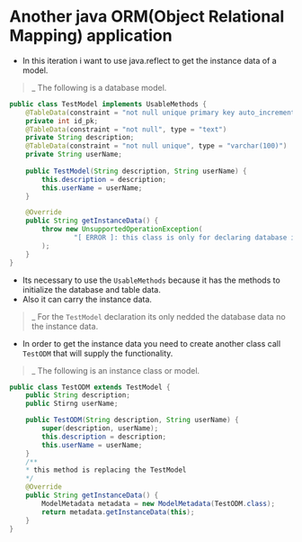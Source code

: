 # Another java ORM(Object Relational Mapping) application
- In this iteration i want to use java.reflect to get the instance data of a model.

>_ The following is a database model.
```java
public class TestModel implements UsableMethods {
    @TableData(constraint = "not null unique primary key auto_increment", type = "int")
    private int id_pk;
    @TableData(constraint = "not null", type = "text")
    private String description;
    @TableData(constraint = "not null unique", type = "varchar(100)")
    private String userName;
    
    public TestModel(String description, String userName) {
        this.description = description;
        this.userName = userName;
    }

    @Override
    public String getInstanceData() {
        throw new UnsupportedOperationException(
                "[ ERROR ]: this class is only for declaring database info"
        );
    }
}
```
- Its necessary to use the `UsableMethods` because it has the methods to initialize the database and table data.
- Also it can carry the instance data.

>_ For the `TestModel` declaration its only nedded the database data no the instance data.
- In order to get the instance data you need to create another class call `TestODM` that will supply the functionality.

>_ The following is an instance class or model.

```java
public class TestODM extends TestModel {
    public String description;
    public Stirng userName;

    public TestODM(String description, String userName) {
        super(description, userName);
        this.description = description;
        this.userName = userName;
    }
    /**
    * this method is replacing the TestModel
    */
    @Override
    public String getInstanceData() {
        ModelMetadata metadata = new ModelMetadata(TestODM.class);
        return metadata.getInstanceData(this);
    }
}
```
